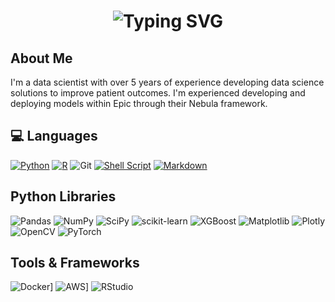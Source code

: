 <div align="center">
    <h1>
        <img src="https://readme-typing-svg.herokuapp.com?font=Jetbrains+mono&size=40&duration=3000&color=33FF33&center=true&vCenter=true&width=435&lines=Hi!;+I'm+Amanda+:);Welcome!;" alt="Typing SVG"/>
    </h1>
</div>

## About Me

I'm a data scientist with over 5 years of experience developing data science solutions to improve patient outcomes. I'm experienced developing and deploying models within Epic through their Nebula framework.

## 💻 Languages

[![Python](https://img.shields.io/badge/Python-3776AB?logo=python&logoColor=fff)](#) [![R](https://img.shields.io/badge/R-%23276DC3.svg?logo=r&logoColor=white)](#) ![Git](https://img.shields.io/badge/-Git-05122A?style=flat&logo=git) [![Shell Script](https://img.shields.io/badge/Shell_Script-121011?style=flat&logo=gnu-bash&logoColor=white)](#) 
[![Markdown](https://img.shields.io/badge/Markdown-%23000000.svg?logo=markdown&logoColor=white)](#)

## Python Libraries

![Pandas](https://img.shields.io/badge/-Pandas-05122A?style=flat&logo=pandas) ![NumPy](https://img.shields.io/badge/-NumPy-05122A?style=flat&logo=numpy) ![SciPy](https://img.shields.io/badge/-SciPy-05122A?style=flat&logo=scipy) ![scikit-learn](https://img.shields.io/badge/-scikit--learn-05122A?style=flat&logo=scikit-learn) ![XGBoost](https://img.shields.io/badge/-XGBoost-05122A?style=flat&logo=xgboost) 
![Matplotlib](https://img.shields.io/badge/-Matplotlib-05122A?style=flat&logo=matplotlib) ![Plotly](https://img.shields.io/badge/-Plotly-05122A?style=flat&logo=plotly) ![OpenCV](https://img.shields.io/badge/-OpenCV-05122A?style=flat&logo=opencv) ![PyTorch](https://img.shields.io/badge/-PyTorch-05122A?style=flat&logo=pytorch) 

## Tools & Frameworks

![Docker](https://img.shields.io/badge/Docker-2496ED?logo=docker&logoColor=fff)] ![AWS](https://img.shields.io/badge/Amazon_AWS-232F3E?style=flat&logo=amazon-web-services&logoColor=white)] ![RStudio](https://img.shields.io/badge/-RStudio-05122A?style=flat&logo=rstudio)
